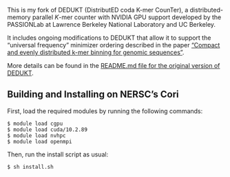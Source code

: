 This is my fork of DEDUKT (DistributED coda K-mer CounTer), a distributed-memory parallel *K*-mer counter with NVIDIA GPU support developed by the PASSIONLab at Lawrence Berkeley National Laboratory and UC Berkeley.

It includes ongoing modifications to DEDUKT that allow it to support the “universal frequency” minimizer ordering described in the paper [“Compact and evenly distributed k-mer binning for genomic sequences”](https://academic.oup.com/bioinformatics/article/37/17/2563/6162158).

More details can be found in the [README.md file for the original version of DEDUKT](https://github.com/PASSIONLab/DEDUKT/blob/master/README.md).



## Building and Installing on NERSC’s Cori

First, load the required modules by running the following commands:

```
$ module load cgpu
$ module load cuda/10.2.89
$ module load nvhpc
$ module load openmpi
```

Then, run the install script as usual:

```
$ sh install.sh
```
